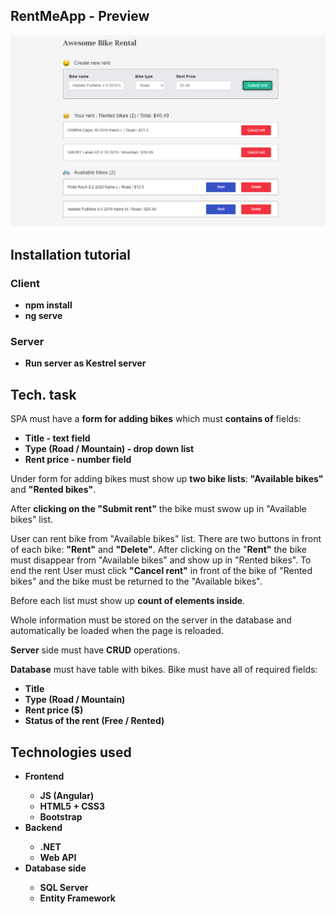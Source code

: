 <h2>RentMeApp - Preview</h2>
<img src="GitPreview/Capture.PNG" />
<h2>Installation tutorial</h2>
<h3>Client</h3>
<ul><b>
  <li>npm install</li>
  <li>ng serve</li>
</ul></b>
<h3>Server</h3>
<ul><b>
  <li>Run server as Kestrel server</li>
</ul></b>
<h2>Tech. task</h2>
<p>SPA must have a <b>form for adding bikes</b> which must <b>contains of</b> fields:</p>
<ul><b>
  <li>Title - text field</li>
  <li>Type (Road / Mountain) - drop down list</li>
  <li>Rent price - number field</li>
</ul></b>
<p>Under form for adding bikes must show up <b>two bike lists</b>: <b>"Available bikes"</b> and <b>"Rented bikes"</b>.</p>
<p>After <b>clicking on the "Submit rent"</b> the bike must swow up in "Available bikes" list.</p>
<p>User can rent bike from "Available bikes" list. There are two buttons in front of each bike: <b>"Rent"</b> and <b>"Delete"</b>.
After clicking on the "<b>Rent"</b> the bike must disappear from "Available bikes" and show up in "Rented bikes".
To end the rent User must click <b>"Cancel rent"</b> in front of the bike of "Rented bikes" and the bike must be returned to the "Available bikes".</p>
<p>Before each list must show up <b>count of elements inside</b>.</p>
<p>Whole information must be stored on the server in the database and automatically be loaded when the page is reloaded.</p>
<p><b>Server</b> side must have <b>CRUD</b> operations.</p>
<p><b>Database</b> must have table with bikes. Bike must have all of required fields:</p>
<ul><b>
  <li>Title</li>
  <li>Type (Road / Mountain)</li>
  <li>Rent price ($)</li>
  <li>Status of the rent (Free / Rented)</li>
</b></ul>
<h2>Technologies used</h2>
    <b><ul>
      <li>Frontend</li>
        <ul>
          <li>JS (Angular)</li>
          <li>HTML5 + CSS3</li>
          <li>Bootstrap</li>
        </ul>
      <li>Backend</li>
        <ul>
          <li>.NET</li>
          <li>Web API</li>
        </ul>
      <li>Database side</li>
        <ul>
          <li>SQL Server</li>
          <li>Entity Framework</li>
        </ul>
  </ul></b>
